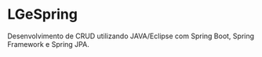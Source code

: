 # LGeSpring
Desenvolvimento de CRUD utilizando JAVA/Eclipse com Spring Boot, Spring Framework e Spring JPA.
